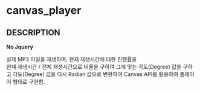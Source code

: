 # canvas_player

## DESCRIPTION  

**No Jquery**  

실제 MP3 파일을 재생하여, 현재 재생시간에 대한 진행률을  
현재 재생시간 / 전체 재생시간으로 비율을 구하여 그에 맞는 각도(Degree) 값을 구하고
각도(Degree) 값을 다시 Radian 값으로 변환하여 Canvas API를 활용하여
플레이어 형태로 구현함.
